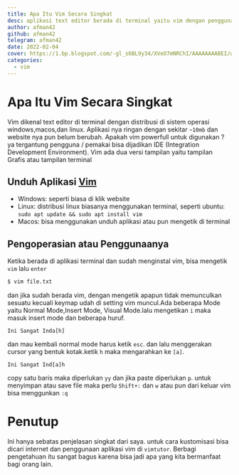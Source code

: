 ```yaml
---
title: Apa Itu Vim Secara Singkat
desc: aplikasi text editor berada di terminal yaitu vim dengan penggunaan dan konfigurasi tersendiri
author: afman42
github: afman42
telegram: afman42
date: 2022-02-04
cover: https://1.bp.blogspot.com/-gl_s6BL9y34/XVeO7mNRChI/AAAAAAAABEI/wQ554bkHgs41eGC-1Ni-xmOPrm4n6ajWACLcBGAs/s1600/Vim_logo.png
categories:
  - vim
---
```


# Apa Itu Vim Secara Singkat

Vim dikenal text editor di terminal dengan distribusi di sistem operasi windows,macos,dan linux. Aplikasi nya ringan dengan sekitar `~10mb` dan website nya pun belum berubah. Apakah vim powerfull untuk digunakan ? ya tergantung pengguna / pemakai bisa dijadikan IDE (Integration Development Environment). Vim ada dua versi tampilan yaitu tampilan Grafis atau tampilan terminal

## Unduh Aplikasi [Vim](https://www.vim.org/download.php)

- Windows: seperti biasa di klik website
- Linux: distribusi linux biasanya menggunakan terminal, seperti ubuntu: `sudo apt update && sudo apt install vim`
- Macos: bisa menggunakan unduh aplikasi atau pun mengetik di terminal

## Pengoperasian atau Penggunaanya

Ketika berada di aplikasi terminal dan sudah menginstal vim, bisa mengetik `vim` lalu `enter`

```bash
$ vim file.txt
```

dan jika sudah berada vim, dengan mengetik apapun tidak memunculkan sesuatu kecuali keymap udah di setting vim muncul.Ada beberapa Mode yaitu Normal Mode,Insert Mode, Visual Mode.lalu mengetikan `i` maka masuk insert mode dan beberapa huruf.

```
Ini Sangat Inda[h]
```

dan mau kembali normal mode harus ketik `esc`. dan lalu menggerakan cursor yang bentuk kotak.ketik `h` maka mengarahkan ke `[a]`.

```
Ini Sangat Ind[a]h
```

copy satu baris maka diperlukan `yy` dan jika paste diperlukan `p`. untuk menyimpan atau save file maka perlu `Shift+:` dan `w` atau pun dari keluar vim bisa menggunkan `:q`

# Penutup

Ini hanya sebatas penjelasan singkat dari saya. untuk cara kustomisasi bisa dicari internet dan penggunaan aplikasi vim di `vimtutor`. Berbagi pengetahuan itu sangat bagus karena bisa jadi apa yang kita bermanfaat bagi orang lain.
